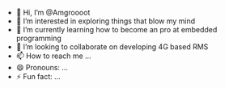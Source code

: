 - 👋 Hi, I’m @Amgroooot
- 👀 I’m interested in exploring things that blow my mind
- 🌱 I’m currently learning how to become an pro at embedded programming
- 💞️ I’m looking to collaborate on developing 4G based RMS 
- 📫 How to reach me ...
- 😄 Pronouns: ...
- ⚡ Fun fact: ...

<!---
Amgroooot/Amgroooot is a ✨ special ✨ repository because its `README.md` (this file) appears on your GitHub profile.
You can click the Preview link to take a look at your changes.
--->
